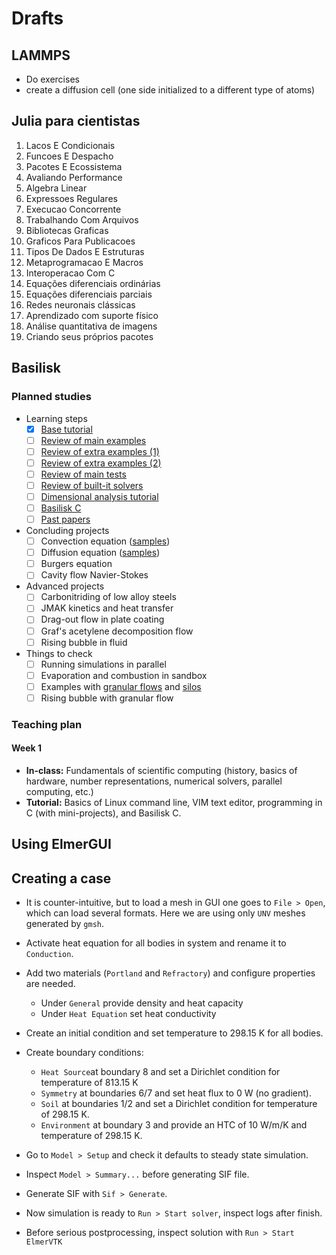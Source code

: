 # Drafts

## LAMMPS

- Do exercises
- create a diffusion cell (one side initialized to a different type of atoms)

## Julia para cientistas

1. Lacos E Condicionais
1. Funcoes E Despacho
1. Pacotes E Ecossistema
1. Avaliando Performance
1. Algebra Linear
1. Expressoes Regulares
1. Execucao Concorrente
1. Trabalhando Com Arquivos
1. Bibliotecas Graficas
1. Graficos Para Publicacoes
1. Tipos De Dados E Estruturas
1. Metaprogramacao E Macros
1. Interoperacao Com C
1. Equações diferenciais ordinárias
1. Equações diferenciais parciais
1. Redes neuronais clássicas
1. Aprendizado com suporte físico
1. Análise quantitativa de imagens
1. Criando seus próprios pacotes

## Basilisk

### Planned studies

- Learning steps
	- [x] [Base tutorial](http://basilisk.fr/Tutorial)
	- [ ] [Review of main examples](http://basilisk.fr/src/examples/README)
	- [ ] [Review of extra examples (1)](http://basilisk.fr/sandbox/Antoonvh/README)
	- [ ] [Review of extra examples (2)](http://basilisk.fr/sandbox/M1EMN/README)
	- [ ] [Review of main tests](http://basilisk.fr/src/test/README)
	- [ ] [Review of built-it solvers](http://basilisk.fr/src/README)
	- [ ] [Dimensional analysis tutorial](http://basilisk.fr/Tutorial.dimensions)
	- [ ] [Basilisk C](http://basilisk.fr/Basilisk%20C)
	- [ ] [Past papers](http://basilisk.fr/Bibliography)

- Concluding projects
	- [ ] Convection equation ([samples](http://basilisk.fr/sandbox/M1EMN/README))
	- [ ] Diffusion equation ([samples](http://basilisk.fr/sandbox/M1EMN/README))
	- [ ] Burgers equation
	- [ ] Cavity flow Navier-Stokes

- Advanced projects
	- [ ] Carbonitriding of low alloy steels
	- [ ] JMAK kinetics and heat transfer
	- [ ] Drag-out flow in plate coating
	- [ ] Graf's acetylene decomposition flow
	- [ ] Rising bubble in fluid

- Things to check
	- [ ] Running simulations in parallel
	- [ ] Evaporation and combustion in sandbox
	- [ ] Examples with [granular flows](http://basilisk.fr/sandbox/M1EMN/README#examples-of-granular-flows) and [silos](http://basilisk.fr/sandbox/M1EMN/Exemples/granular_sandglass.c)
	- [ ] Rising bubble with granular flow

### Teaching plan

#### Week 1

- **In-class:** Fundamentals of scientific computing (history, basics of hardware, number representations, numerical solvers, parallel computing, etc.)
- **Tutorial:** Basics of Linux command line, VIM text editor, programming in C (with mini-projects), and Basilisk C.

## Using ElmerGUI

## Creating a case

- It is counter-intuitive, but to load a mesh in GUI one goes to `File > Open`, which can load several formats. Here we are using only `UNV` meshes generated by `gmsh`.

- Activate heat equation for all bodies in system and rename it to `Conduction`.

- Add two materials (`Portland`  and `Refractory`) and configure properties are needed.
	- Under `General` provide density and heat capacity
	- Under `Heat Equation` set heat conductivity

- Create an initial condition and set temperature to 298.15 K for all bodies.

- Create boundary conditions:
	- `Heat Source`at boundary 8 and set a Dirichlet condition for temperature of 813.15 K
	- `Symmetry` at boundaries 6/7 and set heat flux to 0 W (no gradient).
	- `Soil` at boundaries 1/2 and set a Dirichlet condition for temperature of 298.15 K.
	- `Environment` at boundary 3 and provide an HTC of 10 W/m/K and temperature of 298.15 K.

- Go to `Model > Setup` and check it defaults to steady state simulation.

- Inspect `Model > Summary...` before generating SIF file.
 
- Generate SIF with `Sif > Generate`.

- Now simulation is ready to `Run > Start solver`, inspect logs after finish.

- Before serious postprocessing, inspect solution with `Run > Start ElmerVTK`